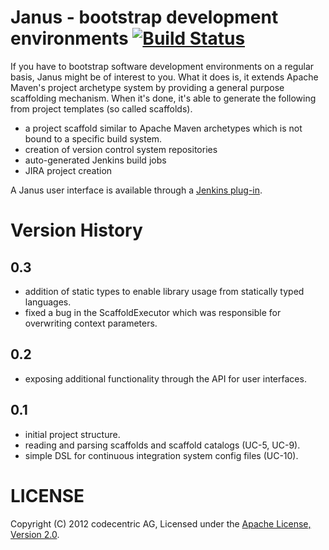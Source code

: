 # Janus - bootstrap development environments [![Build Status](https://secure.travis-ci.org/bripkens/janus.png)](https://secure.travis-ci.org/#!/bripkens/janus)

If you have to bootstrap software development environments on a regular basis,
Janus might be of interest to you. What it does is, it extends Apache Maven's
project archetype system by providing a general purpose scaffolding
mechanism. When it's done, it's able to generate the following from
project templates (so called scaffolds).

 - a project scaffold similar to Apache Maven archetypes which is not bound to
   a specific build system.
 - creation of version control system repositories
 - auto-generated Jenkins build jobs
 - JIRA project creation

A Janus user interface is available through a [Jenkins plug-in](https://github.com/bripkens/janus-plugin).

# Version History

## 0.3

 - addition of static types to enable library usage from statically typed
   languages.
 - fixed a bug in the ScaffoldExecutor which was responsible for overwriting
   context parameters.

## 0.2

 - exposing additional functionality through the API for user interfaces.

## 0.1

 - initial project structure.
 - reading and parsing scaffolds and scaffold catalogs (UC-5, UC-9).
 - simple DSL for continuous integration system config files (UC-10).

# LICENSE

Copyright (C) 2012 codecentric AG, Licensed under the [Apache License, Version 2.0](http://www.apache.org/licenses/LICENSE-2.0).